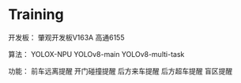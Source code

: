 # Training
开发板：
肇观开发板V163A    高通6155

算法：
YOLOX-NPU 
YOLOv8-main 
YOLOv8-multi-task



功能：
前车远离提醒
开门碰撞提醒
后方来车提醒
后方超车提醒
盲区提醒



